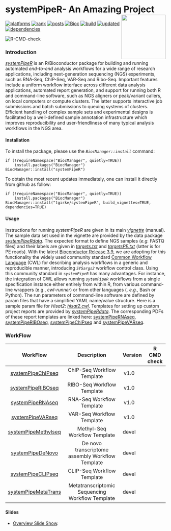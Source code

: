 # systemPipeR- An Amazing Project<img src="https://github.com/tgirke/systemPipeR/raw/gh-pages/images/systemPipeR.png" align="right" height="139" />

[![platforms](http://www.bioconductor.org/shields/availability/3.10/systemPipeR.svg)](http://www.bioconductor.org/packages/devel/bioc/html/systemPipeR.html#archives)
[![rank](http://www.bioconductor.org/shields/downloads/devel/systemPipeR.svg)](http://bioconductor.org/packages/stats/bioc/systemPipeR/)
[![posts](http://www.bioconductor.org/shields/posts/systemPipeR.svg)](https://support.bioconductor.org/t/systempiper/)
[![Bioc](http://www.bioconductor.org/shields/years-in-bioc/systemPipeR.svg)](http://www.bioconductor.org/packages/devel/bioc/html/systemPipeR.html#since)
[![build](http://www.bioconductor.org/shields/build/devel/bioc/systemPipeR.svg)](http://bioconductor.org/checkResults/devel/bioc-LATEST/systemPipeR/)
[![updated](http://www.bioconductor.org/shields/lastcommit/devel/bioc/systemPipeR.svg)](http://bioconductor.org/checkResults/devel/bioc-LATEST/systemPipeR/)
[![dependencies](http://www.bioconductor.org/shields/dependencies/devel/systemPipeR.svg)](http://www.bioconductor.org/packages/devel/bioc/html/systemPipeR.html#since)

![R-CMD-check](https://github.com/tgirke/systemPipeR/workflows/R-CMD-check/badge.svg)

### Introduction

[_systemPipeR_](http://www.bioconductor.org/packages/devel/bioc/html/systemPipeR.html)
is an R/Bioconductor package for building and running automated *end-to-end*
analysis workflows for a wide range of research applications, including next-generation 
sequencing (NGS) experiments, such as RNA-Seq, ChIP-Seq, VAR-Seq and Ribo-Seq.
Important features include a uniform workflow interface across different data analysis 
applications, automated report generation, and support for running both R and command-line software,
such as NGS aligners or peak/variant callers, on local computers or compute
clusters. The latter supports interactive job submissions and batch submissions
to queuing systems of clusters. Efficient handling of complex sample sets and
experimental designs is facilitated by a well-defined sample annotation
infrastructure which improves reproducibility and user-friendliness of many
typical analysis workflows in the NGS area.

#### Installation 
To install the package, please use the _`BiocManager::install`_ command:
```
if (!requireNamespace("BiocManager", quietly=TRUE))
    install.packages("BiocManager")
BiocManager::install("systemPipeR")
```

To obtain the most recent updates immediately, one can install it directly from
github as follow:
```
if (!requireNamespace("BiocManager", quietly=TRUE))
    install.packages("BiocManager")
BiocManager::install("tgirke/systemPipeR", build_vignettes=TRUE, dependencies=TRUE)
```

#### Usage

Instructions for running _systemPipeR_ are given in its main
[_vignette_](http://www.bioconductor.org/packages/devel/bioc/vignettes/systemPipeR/inst/doc/systemPipeR.html) (manual).
The sample data set used in the vignette are provided by the data package [_systemPipeRdata_](http://www.bioconductor.org/packages/devel/data/experiment/html/systemPipeRdata.html).
The expected format to define NGS samples (_e.g._ FASTQ files) and their
labels are given in
[_targets.txt_](https://github.com/tgirke/systemPipeR/blob/master/inst/extdata/targets.txt)
and
[_targetsPE.txt_](https://github.com/tgirke/systemPipeR/blob/master/inst/extdata/targetsPE.txt)
(latter is for PE reads).
With the latest [Bioconductor Release 3.9](http://www.bioconductor.org/packages/release/bioc/html/systemPipeR.html), 
we are adopting for this functionality the widely used community standard 
[Common Workflow Language](https://www.commonwl.org/) (CWL) for describing 
analysis workflows in a generic and reproducible manner, introducing _`SYSargs2`_
workflow control class. Using this community standard in _`systemPipeR`_
has many advantages. For instance, the integration of CWL allows running _`sytemPipeR`_
workflows from a single specification instance either entirely from within R, from various command-line
wrappers (e.g., *cwl-runner*) or from other languages (*, e.g.,* Bash or Python).
The run parameters of command-line software are defined by param files that
have a simplified YAML name/value structure. Here is a sample param file
for _Hisat2_:
[_hisat2.cwl_](https://github.com/tgirke/systemPipeR/blob/master/inst/extdata/cwl/hisat2/hisat2-pe/hisat2-mapping-pe.cwl).
Templates for setting up custom project reports are provided by [_systemPipeRdata_](https://github.com/tgirke/systemPipeRdata).
The corresponding PDFs of these report templates are linked here:
[systemPipeRNAseq](http://www.bioconductor.org/packages/devel/data/experiment/vignettes/systemPipeRdata/inst/doc/systemPipeRNAseq.html),
[systemPipeRIBOseq](http://www.bioconductor.org/packages/devel/data/experiment/vignettes/systemPipeRdata/inst/doc/systemPipeRIBOseq.html),
[systemPipeChIPseq](http://www.bioconductor.org/packages/devel/data/experiment/vignettes/systemPipeRdata/inst/doc/systemPipeChIPseq.html)
and
[systemPipeVARseq](http://www.bioconductor.org/packages/devel/data/experiment/vignettes/systemPipeRdata/inst/doc/systemPipeVARseq.html).

### WorkFlow

| WorkFlow |  Description  | Version | R CMD check | 
|:----------------:|:----------------:|:----------------:|:----------------:|
| [systemPipeChIPseq](https://github.com/systemPipeR/systemPipeChIPseq) | ChIP-Seq Workflow Template | v1.0 <img src="https://raw.githubusercontent.com/tgirke/systemPipeR/gh-pages/images/check.png" align="center" height="15" /> | |
| [systemPipeRIBOseq](https://github.com/systemPipeR/systemPipeRIBOseq) | RIBO-Seq Workflow Template | v1.0 <img src="https://raw.githubusercontent.com/tgirke/systemPipeR/gh-pages/images/check.png" align="center" height="15" /> | |
| [systemPipeRNAseq](https://github.com/systemPipeR/systemPipeRNAseq) | RNA-Seq Workflow Template | v1.0 <img src="https://raw.githubusercontent.com/tgirke/systemPipeR/gh-pages/images/check.png" align="center" height="15" /> | |
| [systemPipeVARseq](https://github.com/systemPipeR/systemPipeVARseq) | VAR-Seq Workflow Template | v1.0 <img src="https://raw.githubusercontent.com/tgirke/systemPipeR/gh-pages/images/check.png" align="center" height="15" /> | |
| [systemPipeMethylseq](https://github.com/systemPipeR/systemPipeMethylseq) | Methyl-Seq Workflow Template | devel <img src="https://raw.githubusercontent.com/tgirke/systemPipeR/gh-pages/images/devel.png" align="center" height="15" /> | |
| [systemPipeDeNovo](https://github.com/systemPipeR/systemPipeDeNovo) | De novo transcriptome assembly Workflow Template | devel <img src="https://raw.githubusercontent.com/tgirke/systemPipeR/gh-pages/images/devel.png" align="center" height="15" /> | |
| [systemPipeCLIPseq](https://github.com/systemPipeR/systemPipeCLIPseq) | CLIP-Seq Workflow Template | devel <img src="https://raw.githubusercontent.com/tgirke/systemPipeR/gh-pages/images/devel.png" align="center" height="15" /> | |
| [systemPipeMetaTrans](https://github.com/systemPipeR/systemPipeMetaTrans) | Metatranscriptomic Sequencing Workflow Template | devel <img src="https://raw.githubusercontent.com/tgirke/systemPipeR/gh-pages/images/devel.png" align="center" height="15" /> | |

#### Slides

+ [Overview Slide Show](http://girke.bioinformatics.ucr.edu/systemPipeR/pages/mydoc/systemPipeRslides.html).
